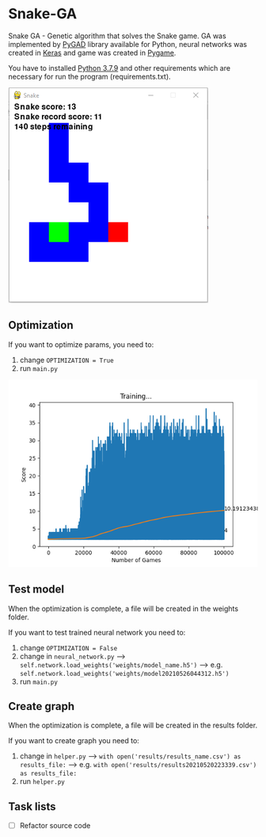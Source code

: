 # Snake-GA
Snake GA - Genetic algorithm that solves the Snake game. GA was implemented by [PyGAD](https://pygad.readthedocs.io/en/latest/#) library available for Python, neural networks was created in [Keras](https://keras.io/) and game was created in [Pygame](https://www.pygame.org/news).

You have to installed [Python 3.7.9](https://www.python.org/downloads/release/python-379/) and other requirements which are necessary for run the program (requirements.txt).

![Example](https://github.com/petomuro/Snake-GA/blob/main/Game.PNG)

## Optimization
If you want to optimize params, you need to: 
  1. change `OPTIMIZATION = True`
  2. run `main.py`

![Example](https://github.com/petomuro/Snake-GA/blob/main/Training_final.png)

## Test model
When the optimization is complete, a file will be created in the weights folder. 

If you want to test trained neural network you need to:
  1. change `OPTIMIZATION = False`
  2. change in `neural_network.py` --> `self.network.load_weights('weights/model_name.h5')` --> e.g. `self.network.load_weights('weights/model20210526044312.h5')`
  3. run `main.py`

## Create graph
When the optimization is complete, a file will be created in the results folder.

If you want to create graph you need to: 
  1. change in `helper.py` --> `with open('results/results_name.csv') as results_file:` --> e.g. `with open('results/results20210520223339.csv') as results_file:`
  2. run `helper.py`

## Task lists
- [ ] Refactor source code
